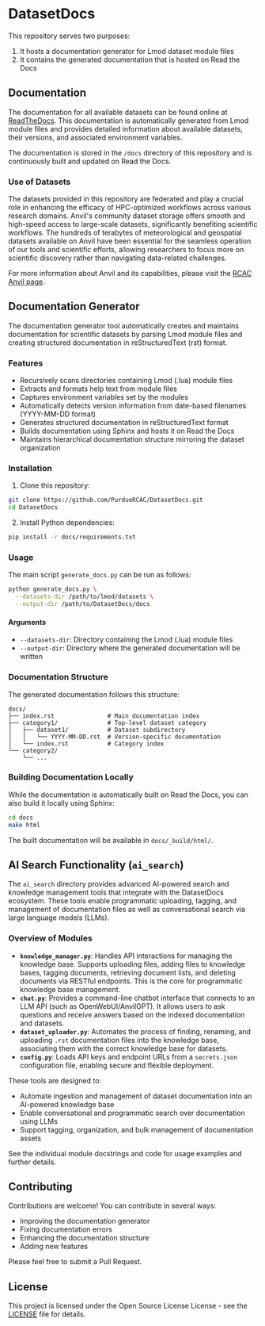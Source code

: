 # DatasetDocs

This repository serves two purposes:
1. It hosts a documentation generator for Lmod dataset module files
2. It contains the generated documentation that is hosted on Read the Docs

## Documentation

The documentation for all available datasets can be found online at [ReadTheDocs](https://datasetdocs.readthedocs.io/). This documentation is automatically generated from Lmod module files and provides detailed information about available datasets, their versions, and associated environment variables.

The documentation is stored in the `/docs` directory of this repository and is continuously built and updated on Read the Docs.

### Use of Datasets

The datasets provided in this repository are federated and play a crucial role in enhancing the efficacy of HPC-optimized workflows across various research domains. Anvil's community dataset storage offers smooth and high-speed access to large-scale datasets, significantly benefiting scientific workflows. The hundreds of terabytes of meteorological and geospatial datasets available on Anvil have been essential for the seamless operation of our tools and scientific efforts, allowing researchers to focus more on scientific discovery rather than navigating data-related challenges.

For more information about Anvil and its capabilities, please visit the [RCAC Anvil page](https://www.rcac.purdue.edu/compute/anvil).

## Documentation Generator

The documentation generator tool automatically creates and maintains documentation for scientific datasets by parsing Lmod module files and creating structured documentation in reStructuredText (rst) format.

### Features

- Recursively scans directories containing Lmod (.lua) module files
- Extracts and formats help text from module files
- Captures environment variables set by the modules
- Automatically detects version information from date-based filenames (YYYY-MM-DD format)
- Generates structured documentation in reStructuredText format
- Builds documentation using Sphinx and hosts it on Read the Docs
- Maintains hierarchical documentation structure mirroring the dataset organization

### Installation

1. Clone this repository:
```bash
git clone https://github.com/PurdueRCAC/DatasetDocs.git
cd DatasetDocs
```

2. Install Python dependencies:
```bash
pip install -r docs/requirements.txt
```

### Usage

The main script `generate_docs.py` can be run as follows:

```bash
python generate_docs.py \
  --datasets-dir /path/to/lmod/datasets \
  --output-dir /path/to/DatasetDocs/docs
```

#### Arguments

- `--datasets-dir`: Directory containing the Lmod (.lua) module files
- `--output-dir`: Directory where the generated documentation will be written

### Documentation Structure

The generated documentation follows this structure:

```
docs/
├── index.rst               # Main documentation index
├── category1/              # Top-level dataset category
│   ├── dataset1/           # Dataset subdirectory
│   │   └── YYYY-MM-DD.rst  # Version-specific documentation
│   └── index.rst           # Category index
└── category2/
    └── ...
```

### Building Documentation Locally

While the documentation is automatically built on Read the Docs, you can also build it locally using Sphinx:

```bash
cd docs
make html
```

The built documentation will be available in `docs/_build/html/`.

## AI Search Functionality (`ai_search`)

The `ai_search` directory provides advanced AI-powered search and knowledge management tools that integrate with the DatasetDocs ecosystem. These tools enable programmatic uploading, tagging, and management of documentation files as well as conversational search via large language models (LLMs).

### Overview of Modules

- **`knowledge_manager.py`**: Handles API interactions for managing the knowledge base. Supports uploading files, adding files to knowledge bases, tagging documents, retrieving document lists, and deleting documents via RESTful endpoints. This is the core for programmatic knowledge base management.
- **`chat.py`**: Provides a command-line chatbot interface that connects to an LLM API (such as OpenWebUI/AnvilGPT). It allows users to ask questions and receive answers based on the indexed documentation and datasets.
- **`dataset_uploader.py`**: Automates the process of finding, renaming, and uploading `.rst` documentation files into the knowledge base, associating them with the correct knowledge base for datasets.
- **`config.py`**: Loads API keys and endpoint URLs from a `secrets.json` configuration file, enabling secure and flexible deployment.

These tools are designed to:
- Automate ingestion and management of dataset documentation into an AI-powered knowledge base
- Enable conversational and programmatic search over documentation using LLMs
- Support tagging, organization, and bulk management of documentation assets

See the individual module docstrings and code for usage examples and further details.

## Contributing

Contributions are welcome! You can contribute in several ways:
- Improving the documentation generator
- Fixing documentation errors
- Enhancing the documentation structure
- Adding new features

Please feel free to submit a Pull Request.

## License

This project is licensed under the Open Source License License - see the [LICENSE](LICENSE.txt) file for details.